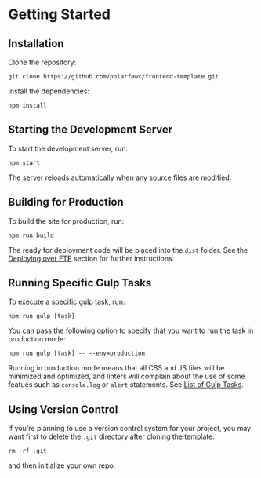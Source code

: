 Getting Started
===============

Installation
------------

Clone the repository:
```
git clone https://github.com/polarfawx/frontend-template.git
```
Install the dependencies:
```
npm install
```

Starting the Development Server
-------------------------------

To start the development server, run:
```
npm start
```
The server reloads automatically when any source files are modified.

Building for Production
-----------------------

To build the site for production, run:
```
npm run build
```
The ready for deployment code will be placed into the `dist` folder. See the
[Deploying over FTP](deploying.md) section for further instructions. 

Running Specific Gulp Tasks
---------------------------

To execute a specific gulp task, run:
```
npm run gulp [task]
```
You can pass the following option to specify that you want to run the task in 
production mode:
```
npm run gulp [task] -- --env=production
```
Running in production mode means that all CSS and JS files will be minimized and
optimized, and linters will complain about the use of some featues such as
`console.log` or `alert` statements.
See [List of Gulp Tasks](gulp-tasks.md).

Using Version Control
---------------------

If you're planning to use a version control system for your project, you may
want first to delete the `.git` directory after cloning the template:
```
rm -rf .git
```
and then initialize your own repo.